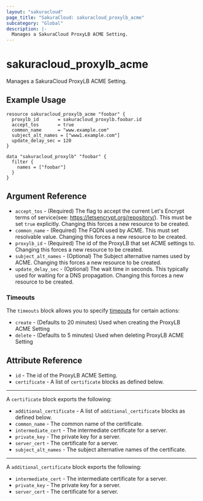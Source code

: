 ```yaml
---
layout: "sakuracloud"
page_title: "SakuraCloud: sakuracloud_proxylb_acme"
subcategory: "Global"
description: |-
  Manages a SakuraCloud ProxyLB ACME Setting.
---
```


# sakuracloud_proxylb_acme

Manages a SakuraCloud ProxyLB ACME Setting.

## Example Usage

```hcl
resource sakuracloud_proxylb_acme "foobar" {
  proxylb_id       = sakuracloud_proxylb.foobar.id
  accept_tos       = true
  common_name      = "www.example.com"
  subject_alt_names = ["www1.example.com"]
  update_delay_sec = 120
}

data "sakuracloud_proxylb" "foobar" {
  filter {
    names = ["foobar"]
  }
}
```

## Argument Reference

* `accept_tos` - (Required) The flag to accept the current Let's Encrypt terms of service(see: https://letsencrypt.org/repository/). This must be set `true` explicitly. Changing this forces a new resource to be created.
* `common_name` - (Required) The FQDN used by ACME. This must set resolvable value. Changing this forces a new resource to be created.
* `proxylb_id` - (Required) The id of the ProxyLB that set ACME settings to. Changing this forces a new resource to be created.
* `subject_alt_names` - (Optional) The Subject alternative names used by ACME. Changing this forces a new resource to be created.
* `update_delay_sec` - (Optional) The wait time in seconds. This typically used for waiting for a DNS propagation. Changing this forces a new resource to be created.

### Timeouts

The `timeouts` block allows you to specify [timeouts](https://www.terraform.io/docs/configuration/resources.html#operation-timeouts) for certain actions:

* `create` - (Defaults to 20 minutes) Used when creating the ProxyLB ACME Setting
* `delete` - (Defaults to 5 minutes) Used when deleting ProxyLB ACME Setting

## Attribute Reference

* `id` - The id of the ProxyLB ACME Setting.
* `certificate` - A list of `certificate` blocks as defined below.

---

A `certificate` block exports the following:

* `additional_certificate` - A list of `additional_certificate` blocks as defined below.
* `common_name` - The common name of the certificate.
* `intermediate_cert` - The intermediate certificate for a server.
* `private_key` - The private key for a server.
* `server_cert` - The certificate for a server.
* `subject_alt_names` - The subject alternative names of the certificate.

---

A `additional_certificate` block exports the following:

* `intermediate_cert` - The intermediate certificate for a server.
* `private_key` - The private key for a server.
* `server_cert` - The certificate for a server.

